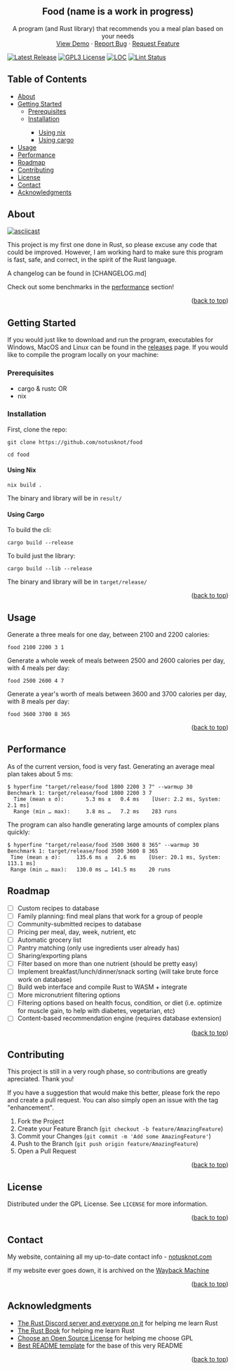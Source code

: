 
<div id="top"></div>

<div align="center">
  <h2 align="center">Food (name is a work in progress)</h2>

  <p align="center">
    A program (and Rust library) that recommends you a meal plan based on your needs
    <br />
    <a href="https://github.com/othneildrew/Best-README-Template">View Demo</a>
    ·
    <a href="https://github.com/notusknot/food/issues">Report Bug</a>
    ·
    <a href="https://github.com/notusknot/food/issues">Request Feature</a>
  </p>
</div>

[![Latest Release][release-badge]][release-latest] [![GPL3 License][license-badge]][license-url] [![LOC][loc-badge]][loc-report] [![Lint Status][lint-badge]][lint-latest]


[license-badge]: https://img.shields.io/github/license/notusknot/food.svg
[license-url]: https://github.com/notusknot/food/blob/main/LICENSE
[release-badge]: https://img.shields.io/github/tag/notusknot/food.svg
[release-latest]: https://github.com/notusknot/food/releases/latest
[loc-badge]: https://tokei.rs/b1/github/notusknot/food
[loc-report]: https://github.com/notusknot/food
[lint-badge]: https://github.com/notusknot/food/actions/workflows/test-and-build.yaml/badge.svg
[lint-latest]: https://github.com/notusknot/food/actions/workflows/test-and-build.yaml

<!-- TABLE OF CONTENTS -->
<h2>Table of Contents</h2>
<ul>
  <li><a href="#about">About</a></li>
  <li>
    <a href="#getting-started">Getting Started</a>
    <ul>
      <li><a href="#prerequisites">Prerequisites</a></li>
      <li><a href="#installation">Installation</a></li>
      <ul>
        <li><a href="#using-nix">Using nix</a></li>
        <li><a href="#using-cargo">Using cargo</a></li>
      </ul>
    </ul>
  </li>
  <li><a href="#usage">Usage</a></li>
  <li><a href="#performance">Performance</a></li>
  <li><a href="#roadmap">Roadmap</a></li>
  <li><a href="#contributing">Contributing</a></li>
  <li><a href="#license">License</a></li>
  <li><a href="#contact">Contact</a></li>
  <li><a href="#acknowledgments">Acknowledgments</a></li>
</ul>



<!-- ABOUT THE PROJECT -->
## About

[![asciicast](https://asciinema.org/a/GZtTzdITmX55zAw6giUyyiDoa.svg)](https://asciinema.org/a/GZtTzdITmX55zAw6giUyyiDoa)

This project is my first one done in Rust, so please excuse any code that could be improved. However, I am working hard to make sure this program is fast, safe, and correct, in the spirit of the Rust language.

A changelog can be found in [CHANGELOG.md]

Check out some benchmarks in the [performance](#performance) section!

<p align="right">(<a href="#top">back to top</a>)</p>



<!-- GETTING STARTED -->
## Getting Started

If you would just like to download and run the program, executables for Windows, MacOS and Linux can be found in the [releases](https://github.com/notusknot/food/releases) page. If you would like to compile the program locally on your machine:

### Prerequisites
* cargo & rustc
OR
* nix

### Installation

First, clone the repo:
```
git clone https://github.com/notusknot/food
```
```
cd food
```

#### Using Nix

```
nix build .
```
The binary and library will be in `result/`

#### Using Cargo

To build the cli:
```
cargo build --release
```

To build just the library:
```
cargo build --lib --release
```
The binary and library will be in `target/release/`

<p align="right">(<a href="#top">back to top</a>)</p>



<!-- USAGE EXAMPLES -->
## Usage

Generate a three meals for one day, between 2100 and 2200 calories:
```
food 2100 2200 3 1
```

Generate a whole week of meals between 2500 and 2600 calories per day, with 4 meals per day:
```
food 2500 2600 4 7
```

Generate a year's worth of meals between 3600 and 3700 calories per day, with 8 meals per day:
```
food 3600 3700 8 365
```

<p align="right">(<a href="#top">back to top</a>)</p>

## Performance

As of the current version, food is very fast. Generating an average meal plan takes about 5 ms:
```
$ hyperfine "target/release/food 1800 2200 3 7" --warmup 30
Benchmark 1: target/release/food 1800 2200 3 7
  Time (mean ± σ):       5.3 ms ±   0.4 ms    [User: 2.2 ms, System: 2.1 ms]
  Range (min … max):     3.8 ms …   7.2 ms    283 runs
```
 The program can also handle generating large amounts of complex plans quickly:
 ```
$ hyperfine "target/release/food 3500 3600 8 365" --warmup 30
Benchmark 1: target/release/food 3500 3600 8 365
  Time (mean ± σ):     135.6 ms ±   2.6 ms    [User: 20.1 ms, System: 113.1 ms]
  Range (min … max):   130.0 ms … 141.5 ms    20 runs
```


<!-- ROADMAP -->
## Roadmap

- [ ] Custom recipes to database
- [ ] Family planning: find meal plans that work for a group of people
- [ ] Community-submitted recipes to database
- [ ] Pricing per meal, day, week, nutrient, etc
- [ ] Automatic grocery list
- [ ] Pantry matching (only use ingredients user already has)
- [ ] Sharing/exporting plans
- [ ] Filter based on more than one nutrient (should be pretty easy)
- [ ] Implement breakfast/lunch/dinner/snack sorting (will take brute force work on database)
- [ ] Build web interface and compile Rust to WASM + integrate
- [ ] More micronutrient filtering options
- [ ] Filtering options based on health focus, condition, or diet (i.e. optimize for muscle gain, to help
with diabetes, vegetarian, etc)
- [ ] Content-based recommendation engine (requires database extension)

<p align="right">(<a href="#top">back to top</a>)</p>



<!-- CONTRIBUTING -->
## Contributing

This project is still in a very rough phase, so contributions are greatly apreciated. Thank you!

If you have a suggestion that would make this better, please fork the repo and create a pull request. You can also simply open an issue with the tag "enhancement".

1. Fork the Project
2. Create your Feature Branch (`git checkout -b feature/AmazingFeature`)
3. Commit your Changes (`git commit -m 'Add some AmazingFeature'`)
4. Push to the Branch (`git push origin feature/AmazingFeature`)
5. Open a Pull Request

<p align="right">(<a href="#top">back to top</a>)</p>



<!-- LICENSE -->
## License

Distributed under the GPL License. See `LICENSE` for more information.

<p align="right">(<a href="#top">back to top</a>)</p>



<!-- CONTACT -->
## Contact

My website, containing all my up-to-date contact info - [notusknot.com](https://notusknot.com)

If my website ever goes down, it is archived on the [Wayback Machine](https://web.archive.org/web/*/notusknot.com)

<p align="right">(<a href="#top">back to top</a>)</p>



<!-- ACKNOWLEDGMENTS -->
## Acknowledgments

* [The Rust Discord server and everyone on it](https://discord.gg/rust-lang-community) for helping me learn Rust
* [The Rust Book](https://doc.rust-lang.org/stable/book/) for helping me learn Rust
* [Choose an Open Source License](https://choosealicense.com) for helping me choose GPL
* [Best README template](https://github.com/othneildrew/Best-README-Template) for the base of this very README

<p align="right">(<a href="#top">back to top</a>)</p>